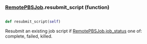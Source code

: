 ### [RemotePBSJob](RemotePBSJob.md).resubmit_script (function)


```py

def resubmit_script(self)

```



Resubmit an existing job script if [RemotePBSJob.job_status](RemotePBSJob.job_status.md) one of: complete,
failed, killed.

